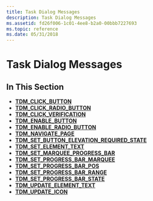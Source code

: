 ```yaml
---
title: Task Dialog Messages
description: Task Dialog Messages
ms.assetid: fd26f006-1c01-4ee8-b2a0-00bbb7227693
ms.topic: reference
ms.date: 05/31/2018
---
```


# Task Dialog Messages

## In This Section

-   [**TDM\_CLICK\_BUTTON**](tdm-click-button.md)
-   [**TDM\_CLICK\_RADIO\_BUTTON**](tdm-click-radio-button.md)
-   [**TDM\_CLICK\_VERIFICATION**](tdm-click-verification.md)
-   [**TDM\_ENABLE\_BUTTON**](tdm-enable-button.md)
-   [**TDM\_ENABLE\_RADIO\_BUTTON**](tdm-enable-radio-button.md)
-   [**TDM\_NAVIGATE\_PAGE**](tdm-navigate-page.md)
-   [**TDM\_SET\_BUTTON\_ELEVATION\_REQUIRED\_STATE**](tdm-set-button-elevation-required-state.md)
-   [**TDM\_SET\_ELEMENT\_TEXT**](tdm-set-element-text.md)
-   [**TDM\_SET\_MARQUEE\_PROGRESS\_BAR**](tdm-set-marquee-progress-bar.md)
-   [**TDM\_SET\_PROGRESS\_BAR\_MARQUEE**](tdm-set-progress-bar-marquee.md)
-   [**TDM\_SET\_PROGRESS\_BAR\_POS**](tdm-set-progress-bar-pos.md)
-   [**TDM\_SET\_PROGRESS\_BAR\_RANGE**](tdm-set-progress-bar-range.md)
-   [**TDM\_SET\_PROGRESS\_BAR\_STATE**](tdm-set-progress-bar-state.md)
-   [**TDM\_UPDATE\_ELEMENT\_TEXT**](tdm-update-element-text.md)
-   [**TDM\_UPDATE\_ICON**](tdm-update-icon.md)

 

 




